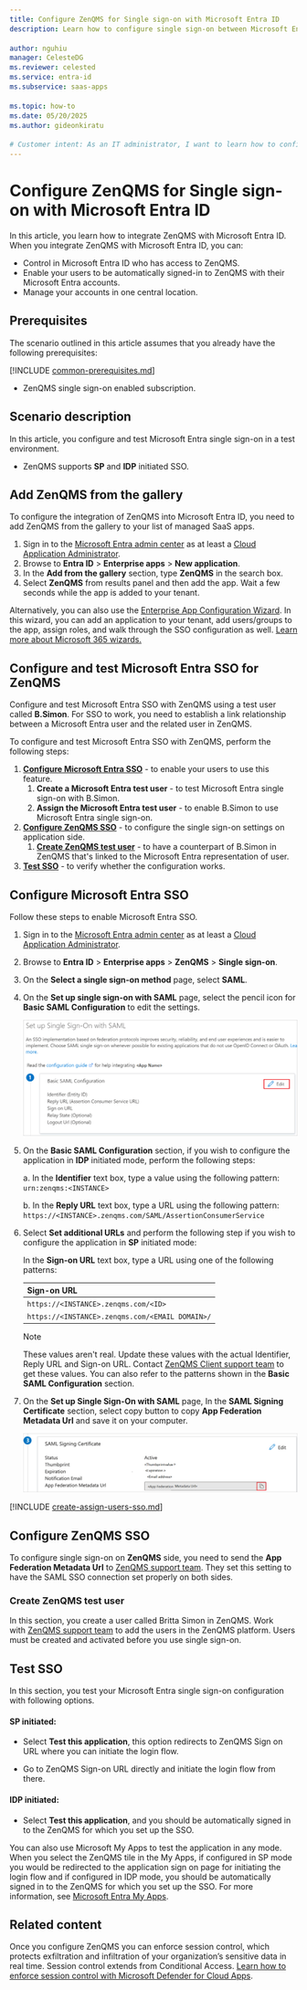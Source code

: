 ```yaml
---
title: Configure ZenQMS for Single sign-on with Microsoft Entra ID
description: Learn how to configure single sign-on between Microsoft Entra ID and ZenQMS.

author: nguhiu
manager: CelesteDG
ms.reviewer: celested
ms.service: entra-id
ms.subservice: saas-apps

ms.topic: how-to
ms.date: 05/20/2025
ms.author: gideonkiratu

# Customer intent: As an IT administrator, I want to learn how to configure single sign-on between Microsoft Entra ID and ZenQMS so that I can control who has access to ZenQMS, enable automatic sign-in with Microsoft Entra accounts, and manage my accounts in one central location.
---
```

# Configure ZenQMS for Single sign-on with Microsoft Entra ID

In this article,  you learn how to integrate ZenQMS with Microsoft Entra ID. When you integrate ZenQMS with Microsoft Entra ID, you can:

* Control in Microsoft Entra ID who has access to ZenQMS.
* Enable your users to be automatically signed-in to ZenQMS with their Microsoft Entra accounts.
* Manage your accounts in one central location.

## Prerequisites
The scenario outlined in this article assumes that you already have the following prerequisites:

[!INCLUDE [common-prerequisites.md](~/identity/saas-apps/includes/common-prerequisites.md)]
* ZenQMS single sign-on enabled subscription.

## Scenario description

In this article,  you configure and test Microsoft Entra single sign-on in a test environment.

* ZenQMS supports **SP** and **IDP** initiated SSO.

## Add ZenQMS from the gallery

To configure the integration of ZenQMS into Microsoft Entra ID, you need to add ZenQMS from the gallery to your list of managed SaaS apps.

1. Sign in to the [Microsoft Entra admin center](https://entra.microsoft.com) as at least a [Cloud Application Administrator](~/identity/role-based-access-control/permissions-reference.md#cloud-application-administrator).
1. Browse to **Entra ID** > **Enterprise apps** > **New application**.
1. In the **Add from the gallery** section, type **ZenQMS** in the search box.
1. Select **ZenQMS** from results panel and then add the app. Wait a few seconds while the app is added to your tenant.

 Alternatively, you can also use the [Enterprise App Configuration Wizard](https://portal.office.com/AdminPortal/home?Q=Docs#/azureadappintegration). In this wizard, you can add an application to your tenant, add users/groups to the app, assign roles, and walk through the SSO configuration as well. [Learn more about Microsoft 365 wizards.](/microsoft-365/admin/misc/azure-ad-setup-guides)

<a name='configure-and-test-azure-ad-sso-for-zenqms'></a>

## Configure and test Microsoft Entra SSO for ZenQMS

Configure and test Microsoft Entra SSO with ZenQMS using a test user called **B.Simon**. For SSO to work, you need to establish a link relationship between a Microsoft Entra user and the related user in ZenQMS.

To configure and test Microsoft Entra SSO with ZenQMS, perform the following steps:

1. **[Configure Microsoft Entra SSO](#configure-azure-ad-sso)** - to enable your users to use this feature.
    1. **Create a Microsoft Entra test user** - to test Microsoft Entra single sign-on with B.Simon.
    1. **Assign the Microsoft Entra test user** - to enable B.Simon to use Microsoft Entra single sign-on.
1. **[Configure ZenQMS SSO](#configure-zenqms-sso)** - to configure the single sign-on settings on application side.
    1. **[Create ZenQMS test user](#create-zenqms-test-user)** - to have a counterpart of B.Simon in ZenQMS that's linked to the Microsoft Entra representation of user.
1. **[Test SSO](#test-sso)** - to verify whether the configuration works.

<a name='configure-azure-ad-sso'></a>

## Configure Microsoft Entra SSO

Follow these steps to enable Microsoft Entra SSO.

1. Sign in to the [Microsoft Entra admin center](https://entra.microsoft.com) as at least a [Cloud Application Administrator](~/identity/role-based-access-control/permissions-reference.md#cloud-application-administrator).
1. Browse to **Entra ID** > **Enterprise apps** > **ZenQMS** > **Single sign-on**.
1. On the **Select a single sign-on method** page, select **SAML**.
1. On the **Set up single sign-on with SAML** page, select the pencil icon for **Basic SAML Configuration** to edit the settings.

   ![Edit Basic SAML Configuration](common/edit-urls.png)

1. On the **Basic SAML Configuration** section, if you wish to configure the application in **IDP** initiated mode, perform the following steps:

    a. In the **Identifier** text box, type a value using the following pattern:
    `urn:zenqms:<INSTANCE>`

    b. In the **Reply URL** text box, type a URL using the following pattern:
    `https://<INSTANCE>.zenqms.com/SAML/AssertionConsumerService`

5. Select **Set additional URLs** and perform the following step if you wish to configure the application in **SP** initiated mode:

    In the **Sign-on URL** text box, type a URL using one of the following patterns:

    | **Sign-on URL** |
    |----------|
	| `https://<INSTANCE>.zenqms.com/<ID>` |
	| `https://<INSTANCE>.zenqms.com/<EMAIL DOMAIN>/` |

	> [!NOTE]
	> These values aren't real. Update these values with the actual Identifier, Reply URL and Sign-on URL. Contact [ZenQMS Client support team](mailto:help@zenqms.com) to get these values. You can also refer to the patterns shown in the **Basic SAML Configuration** section.

6. On the **Set up Single Sign-On with SAML** page, In the **SAML Signing Certificate** section, select copy button to copy **App Federation Metadata Url** and save it on your computer.

	![The Certificate download link](common/copy-metadataurl.png)

<a name='create-an-azure-ad-test-user'></a>

[!INCLUDE [create-assign-users-sso.md](~/identity/saas-apps/includes/create-assign-users-sso.md)]

## Configure ZenQMS SSO

To configure single sign-on on **ZenQMS** side, you need to send the **App Federation Metadata Url** to [ZenQMS support team](mailto:help@zenqms.com). They set this setting to have the SAML SSO connection set properly on both sides.

### Create ZenQMS test user

In this section, you create a user called Britta Simon in ZenQMS. Work with [ZenQMS support team](mailto:help@zenqms.com) to add the users in the ZenQMS platform. Users must be created and activated before you use single sign-on.

## Test SSO

In this section, you test your Microsoft Entra single sign-on configuration with following options. 

#### SP initiated:

* Select **Test this application**, this option redirects to ZenQMS Sign on URL where you can initiate the login flow.  

* Go to ZenQMS Sign-on URL directly and initiate the login flow from there.

#### IDP initiated:

* Select **Test this application**, and you should be automatically signed in to the ZenQMS for which you set up the SSO. 

You can also use Microsoft My Apps to test the application in any mode. When you select the ZenQMS tile in the My Apps, if configured in SP mode you would be redirected to the application sign on page for initiating the login flow and if configured in IDP mode, you should be automatically signed in to the ZenQMS for which you set up the SSO. For more information, see [Microsoft Entra My Apps](/azure/active-directory/manage-apps/end-user-experiences#azure-ad-my-apps).

## Related content

Once you configure ZenQMS you can enforce session control, which protects exfiltration and infiltration of your organization’s sensitive data in real time. Session control extends from Conditional Access. [Learn how to enforce session control with Microsoft Defender for Cloud Apps](/cloud-app-security/proxy-deployment-aad).
